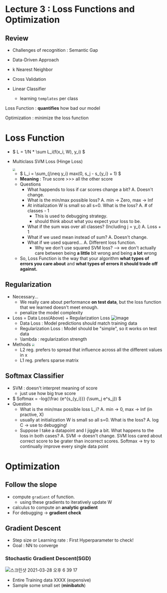 # Lecture 3 : Loss Functions and Optimization

## Review

- Challenges of recognition : Semantic Gap

- Data-Driven Approach

- k Nearest Neighbor

- Cross Validation

- Linear Classifier

  - learning `templates` per class

  

Loss Function : **quantifies** how bad our model

Optimization : minimize the loss function

# Loss Function

- $ L = 1/N * \sum L_i(f(x_i, W), y_i) $

- Multiclass SVM Loss (Hinge Loss)

  <img src="https://img1.daumcdn.net/thumb/R720x0.q80/?scode=mtistory2&fname=http%3A%2F%2Fcfile3.uf.tistory.com%2Fimage%2F99591E335A15297F13706C" style="zoom:50%;" />

  - $ L_i = \sum_{j\neq y_i} max(0, s_j - s_{y_i} + 1) $
  - **Meaning** : True score >>> all the other score
  - Questions
    - What happends to loss if car scores change a bit?
      A. Doesn't change.
    - What is the min/max possible loss?
      A. min -> Zero, max -> Inf
    - At initialization W is small so all s=0. What is the loss?
      A. # of classes - 1
      - This is used to debugging strategy.
      - should think about what you expect your loss to be.
    - What if the sum was over all classes? (Including j = y_i)
      A. Loss + 1
    - What if we used mean instead of sum?
      A. Doesn't change.
    - What if we used squared...
      A. Different loss function.
      - Why we don't use squared SVM loss?
        --> we don't actually care between being **a little** bit wrong and being **a lot** wrong
  - So, Loss Function is the way that your algorithm **what types of errors you care about** and **what types of errors it should trade off against.**

## Regularization

- Necessary...
  - We really care about performance **on test data**, but the loss function that we learned doesn't meet enough.
  - penalize the model complexity
- Loss = Data Loss(Above) + Regularization Loss
  ![image](https://user-images.githubusercontent.com/48315997/112747342-c4676c00-8fef-11eb-9cce-6da32d8e0bb0.png)
  - Data Loss : Model predictions should match training data
  - Regularization Loss : Model should be "simple", so it works on test data
  - \lambda : regularization strength
- Methods
  <img src="https://blog.kakaocdn.net/dn/bcIedf/btqw5himXFN/qy5nSsXdyAj1ZB1MPeFip1/img.png" style="zoom:50%;" />
  - L2 reg. prefers to spread that influence across all the different values in x
  - L1 reg. prefers sparse matrix

## Softmax Classifier

- SVM : doesn't interpret meaning of score
  - just use how big true score
- $ Softmax = -log(\frac {e^{s_{y_i}}} {\sum_j e^s_j}) $
- Question
  - What is the min/max possible loss L_i?
    A. min -> 0, max -> Inf (in practive, X)
  - usually at initialization W is small so all s=0. What is the loss?
    A. log C -> use to debugging!
  - Suppose I take a datapoint and I jiggle a bit. What happens to the loss in both cases?
    A. SVM -> doesn't change. SVM loss cared about correct score to be grater than incorrect scores.
    Softmax -> try to continually improve every single data point

# Optimization

## Follow the slope

- compute `gradient` of function. 
  - using these gradients to iteratively update W
- calculus to compute an **analytic gradient**
- For debugging -> **gradient check**

## Gradient Descent

- Step size or Learning rate : First Hyperparameter to check!
- Goal : NN to converge

### Stochastic Gradient Descent(SGD)

![스크린샷 2021-03-28 오후 6 39 17](https://user-images.githubusercontent.com/48315997/112748142-e7484f00-8ff4-11eb-9fd6-b0767aaab3c2.png)

- Entire Training data XXXX (expensive)
- Sample some small set (**minibatch**)
